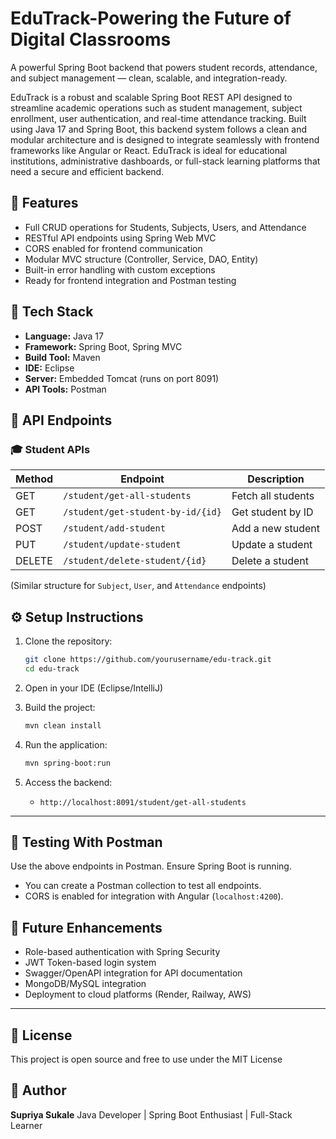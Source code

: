 # EduTrack-Powering the Future of Digital Classrooms
A powerful Spring Boot backend that powers student records, attendance, and subject management — clean, scalable, and integration-ready.

EduTrack is a robust and scalable Spring Boot REST API designed to streamline academic operations such as student management, subject enrollment, user authentication, and real-time attendance tracking.
Built using Java 17 and Spring Boot, this backend system follows a clean and modular architecture and is designed to integrate seamlessly with frontend frameworks like Angular or React. EduTrack is ideal for educational institutions, administrative dashboards, or full-stack learning platforms that need a secure and efficient backend.

## 🚀 Features

* Full CRUD operations for Students, Subjects, Users, and Attendance
* RESTful API endpoints using Spring Web MVC
* CORS enabled for frontend communication
* Modular MVC structure (Controller, Service, DAO, Entity)
* Built-in error handling with custom exceptions
* Ready for frontend integration and Postman testing

## 🧰 Tech Stack

* **Language:** Java 17
* **Framework:** Spring Boot, Spring MVC
* **Build Tool:** Maven
* **IDE:** Eclipse 
* **Server:** Embedded Tomcat (runs on port 8091)
* **API Tools:** Postman


## 🔗 API Endpoints

### 🎓 Student APIs

| Method | Endpoint                          | Description        |
| ------ | --------------------------------- | ------------------ |
| GET    | `/student/get-all-students`       | Fetch all students |
| GET    | `/student/get-student-by-id/{id}` | Get student by ID  |
| POST   | `/student/add-student`            | Add a new student  |
| PUT    | `/student/update-student`         | Update a student   |
| DELETE | `/student/delete-student/{id}`    | Delete a student   |

(Similar structure for `Subject`, `User`, and `Attendance` endpoints)

## ⚙️ Setup Instructions

1. Clone the repository:

   ```bash
   git clone https://github.com/yourusername/edu-track.git
   cd edu-track
   ```

2. Open in your IDE (Eclipse/IntelliJ)

3. Build the project:

   ```bash
   mvn clean install
   ```

4. Run the application:

   ```bash
   mvn spring-boot:run
   ```

5. Access the backend:

   * `http://localhost:8091/student/get-all-students`

---

## 🧪 Testing With Postman

Use the above endpoints in Postman. Ensure Spring Boot is running.

* You can create a Postman collection to test all endpoints.
* CORS is enabled for integration with Angular (`localhost:4200`).



## 🌱 Future Enhancements

* Role-based authentication with Spring Security
* JWT Token-based login system
* Swagger/OpenAPI integration for API documentation
* MongoDB/MySQL integration
* Deployment to cloud platforms (Render, Railway, AWS)

---

## 📌 License

This project is open source and free to use under the MIT License

## 🙌 Author

**Supriya Sukale**
Java Developer | Spring Boot Enthusiast | Full-Stack Learner


